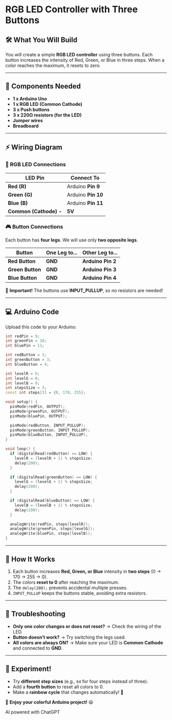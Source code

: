 # RGB LED Controller with Three Buttons

## 🛠️ What You Will Build
You will create a simple **RGB LED controller** using three buttons. Each button increases the intensity of Red, Green, or Blue in three steps. When a color reaches the maximum, it resets to zero.

---

## 📌 Components Needed
- **1 x Arduino Uno**  
- **1 x RGB LED (Common Cathode)**  
- **3 x Push buttons**  
- **3 x 220Ω resistors (for the LED)**  
- **Jumper wires**  
- **Breadboard**  

---

## ⚡ Wiring Diagram

### 🔴 RGB LED Connections
| **LED Pin**  | **Connect To** |
|-------------|--------------|
| **Red (R)** | Arduino **Pin 9**|
| **Green (G)** | Arduino **Pin 10** |
| **Blue (B)** | Arduino **Pin 11** |
| **Common (Cathode) -** | **5V** |

### 🎮 Button Connections
Each button has **four legs**. We will use only **two opposite legs**.

| **Button**  | **One Leg to...** | **Other Leg to...** |
|------------|------------------|------------------|
| **Red Button** | **GND** | **Arduino Pin 2** |
| **Green Button** | **GND** | **Arduino Pin 3** |
| **Blue Button** | **GND** | **Arduino Pin 4** |

🚨 **Important!** The buttons use **INPUT_PULLUP**, so no resistors are needed!

---

## 💻 Arduino Code
Upload this code to your Arduino:

```cpp
int redPin = 9;
int greenPin = 10;
int bluePin = 11;

int redButton = 2;
int greenButton = 3;
int blueButton = 4;

int levelR = 0;
int levelG = 0;
int levelB = 0;
int stepsSize = 3;
const int steps[3] = {0, 170, 255};

void setup() {
  pinMode(redPin, OUTPUT);
  pinMode(greenPin, OUTPUT);
  pinMode(bluePin, OUTPUT);

  pinMode(redButton, INPUT_PULLUP);
  pinMode(greenButton, INPUT_PULLUP);
  pinMode(blueButton, INPUT_PULLUP);
}

void loop() {
  if (digitalRead(redButton) == LOW) {
    levelR = (levelR + 1) % stepsSize;
    delay(200);
  }

  if (digitalRead(greenButton) == LOW) {
    levelG = (levelG + 1) % stepsSize;
    delay(200);
  }

  if (digitalRead(blueButton) == LOW) {
    levelB = (levelB + 1) % stepsSize;
    delay(200);
  }

  analogWrite(redPin, steps[levelR]);
  analogWrite(greenPin, steps[levelG]);
  analogWrite(bluePin, steps[levelB]);
}
```

---

## 🎯 How It Works
1. Each button increases **Red, Green, or Blue** intensity in **two steps** (0 → 170 → 255 → 0).  
2. The colors **reset to 0** after reaching the maximum.  
3. The `delay(200);` prevents accidental multiple presses.  
4. `INPUT_PULLUP` keeps the buttons stable, avoiding extra resistors.  

---

## 🔎 Troubleshooting
- **Only one color changes or does not reset?** → Check the wiring of the LED.  
- **Button doesn’t work?** → Try switching the legs used.  
- **All colors are always ON?** → Make sure your LED is **Common Cathode** and connected to **GND**.  

---

## 🚀 Experiment!
- Try **different step sizes** (e.g., `64` for four steps instead of three).  
- Add a **fourth button** to reset all colors to 0.  
- Make a **rainbow cycle** that changes automatically! 🌈  

🎉 **Enjoy your colorful Arduino project!** 😃

AI powered with ChatGPT

